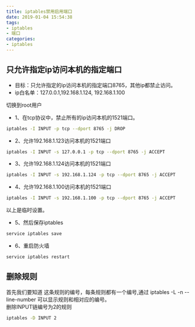 ```yaml
---
title: iptables禁用启用端口
date: 2019-01-04 15:54:38
tags:
- iptables
- 端口
categories:
- iptables
---
```

## 只允许指定ip访问本机的指定端口
+ 目标：只允许指定的ip访问本机的指定端口8765，其他ip都禁止访问。
+ ip白名单：127.0.0.1,192.168.1.124, 192.168.1.100

切换到root用户
+ 1、在tcp协议中，禁止所有的ip访问本机的1521端口。
```bash
iptables -I INPUT -p tcp --dport 8765 -j DROP
```
+ 2、允许192.168.1.123访问本机的1521端口
```bash
iptables -I INPUT -s 127.0.0.1 -p tcp --dport 8765 -j ACCEPT
```
+ 3、允许192.168.1.124访问本机的1521端口
```bash
iptables -I INPUT -s 192.168.1.124 -p tcp --dport 8765 -j ACCEPT
```
+ 4、允许192.168.1.100访问本机的1521端口
```bash
iptables -I INPUT -s 192.168.1.100 -p tcp --dport 8765 -j ACCEPT
```
以上是临时设置。
+ 5、然后保存iptables
```bash
service iptables save
```
+ 6、重启防火墙
```bash
service iptables restart
```
## 删除规则
首先我们要知道 这条规则的编号，每条规则都有一个编号,通过 iptables -L -n --line-number 可以显示规则和相对应的编号。<br>
删除INPUT链编号为2的规则
```bash
iptables -D INPUT 2
```
